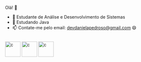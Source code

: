 Olá! 👋



- 🔭 Estudante de Análise e Desenvolvimento de Sistemas
- 🌱 Estudando Java
- 📫 Contate-me pelo email: devdanielapedroso@gmail.com  😄 




<div style="display: inline_block"><br>
<img src="https://cdn.jsdelivr.net/gh/devicons/devicon/icons/java/java-original-wordmark.svg" alt="c" width="50" height="50" />
<img src="https://cdn.jsdelivr.net/gh/devicons/devicon/icons/angularjs/angularjs-original.svg" alt="c" width="50" height="50" />
<img src="https://cdn.jsdelivr.net/gh/devicons/devicon/icons/microsoftsqlserver/microsoftsqlserver-plain-wordmark.svg" alt="c" width="50" height="50" />
